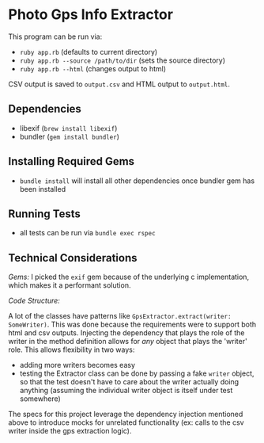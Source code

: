 # Photo Gps Info Extractor

This program can be run via:
* `ruby app.rb` (defaults to current directory)
* `ruby app.rb --source /path/to/dir` (sets the source directory)
* `ruby app.rb --html` (changes output to html)

CSV output is saved to `output.csv` and HTML output to `output.html`.

## Dependencies
* libexif (`brew install libexif`)
* bundler (`gem install bundler`)

## Installing Required Gems
* `bundle install` will install all other dependencies once bundler gem has been installed

## Running Tests
* all tests can be run via `bundle exec rspec`

## Technical Considerations

*Gems:*
I picked the `exif` gem because of the underlying c implementation, which makes it a
performant solution.

*Code Structure:*

A lot of the classes have patterns like `GpsExtractor.extract(writer: SomeWriter)`.
This was done because the requirements were to support both html and csv outputs. Injecting the dependency that plays the role of the writer in the method definition allows for _any_ object
that plays the 'writer' role. This allows flexibility in two ways:
* adding more writers becomes easy
* testing the Extractor class can be done by passing a fake `writer` object, so that the test doesn't have to care about the writer actually doing anything (assuming the individual writer object is itself under test somewhere)

The specs for this project leverage the dependency injection mentioned above to introduce mocks for unrelated functionality (ex: calls to the csv writer inside the gps extraction logic).


